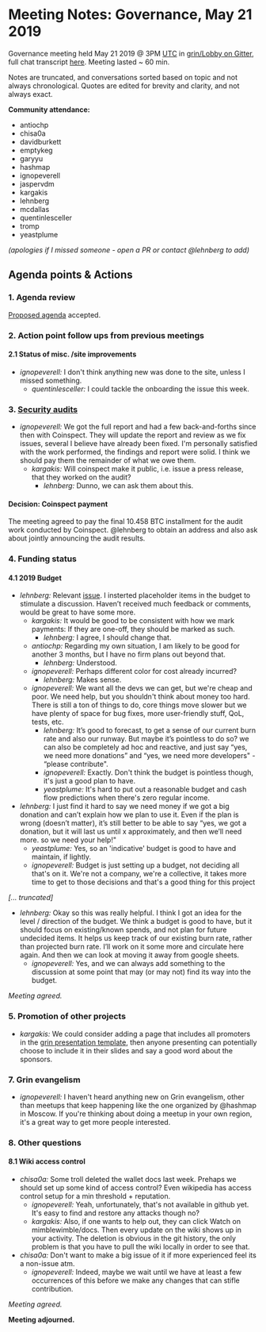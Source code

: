 # Meeting Notes: Governance, May 21 2019

Governance meeting held May 21 2019 @ 3PM [UTC](http://www.timebie.com/std/utc.php) in [grin/Lobby on Gitter](https://gitter.im/grin_community/Lobby), full chat transcript [here](https://gitter.im/grin_community/Lobby?at=5cd19dc12e2caa1aa6242bb3). Meeting lasted ~ 60 min.

Notes are truncated, and conversations sorted based on topic and not always chronological. Quotes are edited for brevity and clarity, and not always exact. 

**Community attendance:**
* antiochp
* chisa0a
* davidburkett
* emptykeg
* garyyu
* hashmap
* ignopeverell
* jaspervdm
* kargakis
* lehnberg
* mcdallas
* quentinlesceller
* tromp
* yeastplume


_(apologies if I missed someone - open a PR or contact @lehnberg to add)_


## Agenda points & Actions

### 1. Agenda review
[Proposed agenda](https://github.com/mimblewimble/grin-pm/issues/134) accepted.

### 2. Action point follow ups from previous meetings

#### 2.1 Status of misc. /site improvements

* _ignopeverell:_ I don't think anything new was done to the site, unless I missed something.
   * _quentinlesceller:_ I could tackle the onboarding the issue this week.  

### 3. [Security audits](https://github.com/mimblewimble/grin/issues/1609)

* _ignopeverell:_ We got the full report and had a few back-and-forths since then with Coinspect. They will update the report and review as we fix issues, several I believe have already been fixed. I'm personally satisfied with the work performed, the findings and report were solid. I think we should pay them the remainder of what we owe them.
   * _kargakis:_ Will coinspect make it public, i.e. issue a press release, that they worked on the audit?
      * _lehnberg:_ Dunno, we can ask them about this.  

#### Decision: Coinspect payment
The meeting agreed to pay the final 10.458 BTC installment for the audit work conducted by Coinspect. @lehnberg to obtain an address and also ask about jointly announcing the audit results.
 
### 4. Funding status

#### 4.1 2019 Budget
* _lehnberg:_ Relevant [issue](https://github.com/mimblewimble/grin-pm/issues/130). I insterted placeholder items in the budget to stimulate a discussion. Haven’t received much feedback or comments, would be great to have some more.
   * _kargakis:_ It would be good to be consistent with how we mark payments: If they are one-off, they should be marked as such. 
      * _lehnberg:_ I agree, I should change that. 
   * _antiochp:_ Regarding my own situation, I am likely to be good for another 3 months, but I have no firm plans out beyond that.
      * _lehnberg:_ Understood.   
   * _ignopeverell:_  Perhaps different color for cost already incurred?
      * _lehnberg:_ Makes sense.
  * _ignopeverell:_ We want all the devs we can get, but we're cheap and poor. We need help, but you shouldn't think about money too hard. There is still a ton of things to do, core things move slower but we have plenty of space for bug fixes, more user-friendly stuff, QoL, tests, etc.
     * _lehnberg:_ It’s good to forecast, to get a sense of our current burn rate and also our runway. But maybe it’s pointless to do so? we can also be completely ad hoc and reactive, and just say “yes, we need more donations” and “yes, we need more developers" - “please contribute".
     * _ignopeverell:_ Exactly. Don't think the budget is pointless though, it's just a good plan to have.
     * _yeastplume:_ It's hard to put out a reasonable budget and cash flow predictions when there's zero regular income.
 * _lehnberg:_  I just find it hard to say we need money if we got a big donation and can’t explain how we plan to use it. Even if the plan is wrong (doesn’t matter), it’s still better to be able to say “yes, we got a donation, but it will last us until x approximately, and then we’ll need more. so we need your help!" 
    * _yeastplume:_ Yes, so an 'indicative' budget is good to have and maintain, if lightly.
    * _ignopeverell:_ Budget is just setting up a budget, not deciding all that's on it. We're not a company, we're a collective, it takes more time to get to those decisions and that's a good thing for this project

_[... truncated]_

* _lehnberg:_ Okay so this was really helpful. I think I got an idea for the level / direction of the budget. We think a budget is good to have, but it should focus on existing/known spends, and not plan for future undecided items. It helps us keep track of our existing burn rate, rather than projected burn rate. I’ll work on it some more and circulate here again. And then we can look at moving it away from google sheets.
   * _ignopeverell:_ Yes, and we can always add something to the discussion at some point that may (or may not) find its way into the budget.

_Meeting agreed._

### 5. Promotion of other projects

* _kargakis:_ We could consider adding a page that includes all promoters in the [grin presentation template](
https://github.com/mimblewimble/grin-pm/tree/master/presentations/templates), then anyone presenting can potentially choose to include it in their slides and say a good word about the sponsors.
 
### 7. Grin evangelism

* _ignopeverell:_   I haven't heard anything new on Grin evangelism, other than meetups that keep happening like the one organized by @hashmap in Moscow. If you're thinking about doing a meetup in your own region, it's a great way to get more people interested.


### 8. Other questions

#### 8.1 Wiki access control 

* _chisa0a:_ Some troll deleted the wallet docs last week. Prehaps we should set up some kind of access control? Even wikipedia has access control setup for a min threshold + reputation.
   * _ignopeverell:_ Yeah, unfortunately, that's not available in github yet. It's easy to find and restore any attacks though no?
   * _kargakis:_ Also, if one wants to help out, they can click Watch on mimblewimble/docs. Then every update on the wiki shows up in your activity. The deletion is obvious in the git history, the only problem is that you have to pull the wiki locally in order to see that.
* _chisa0a:_ Don't want to make a big issue of it if more experienced feel its a non-issue atm.
   * _ignopeverell:_ Indeed, maybe we wait until we have at least a few occurrences of this before we make any changes that can stifle contribution.

_Meeting agreed._

**Meeting adjourned.**
